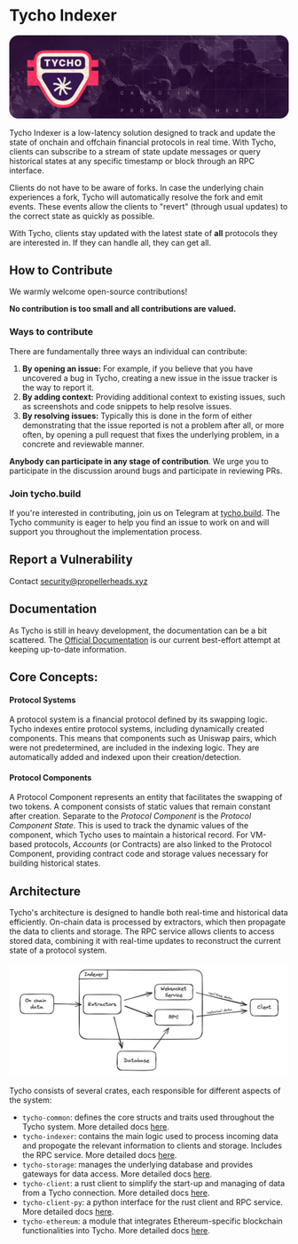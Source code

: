 # Tycho Indexer

![Tycho Indexer](./assets/tycho.png)

Tycho Indexer is a low-latency solution designed to track and update the state of onchain and offchain financial
protocols in real time. With Tycho, clients can subscribe to a stream of state update messages or query historical
states at any specific timestamp or block through an RPC interface.

Clients do not have to be aware of forks. In case the underlying chain experiences a fork, Tycho will automatically
resolve the fork and emit events. These events allow the clients to "revert" (through usual updates) to the correct
state as quickly as possible.

With Tycho, clients stay updated with the latest state of **all** protocols they are interested in. If they can handle
all, they can get all.

## How to Contribute

We warmly welcome open-source contributions!

**No contribution is too small and all contributions are valued.**

### Ways to contribute

There are fundamentally three ways an individual can contribute:

1. **By opening an issue:** For example, if you believe that you have uncovered a bug
   in Tycho, creating a new issue in the issue tracker is the way to report it.
2. **By adding context:** Providing additional context to existing issues,
   such as screenshots and code snippets to help resolve issues.
3. **By resolving issues:** Typically this is done in the form of either
   demonstrating that the issue reported is not a problem after all, or more often,
   by opening a pull request that fixes the underlying problem, in a concrete and
   reviewable manner.

**Anybody can participate in any stage of contribution**. We urge you to participate in the discussion around bugs and
participate in reviewing PRs.

### Join tycho.build

If you're interested in contributing, join us on Telegram at [tycho.build](https://t.me/+B4CNQwv7dgIyYTJl).
The Tycho community is eager to help you find an issue to work on and will support you throughout the
implementation process.

## Report a Vulnerability

Contact [security@propellerheads.xyz](mailto:security@propellerheads.xyz)

## Documentation

As Tycho is still in heavy development, the documentation can be a bit scattered.
The [Official Documentation](https://docs.propellerheads.xyz/tycho) is our
current best-effort attempt at keeping up-to-date information.

## Core Concepts:

#### Protocol Systems

A protocol system is a financial protocol defined by its swapping logic.
Tycho indexes entire protocol systems, including dynamically created components.
This means that components such as Uniswap pairs, which were not predetermined, are included in the indexing logic. They
are automatically
added and indexed upon their creation/detection.

#### Protocol Components

A Protocol Component represents an entity that facilitates the swapping of two tokens. A component consists of static
values that remain constant after creation. Separate to the _Protocol Component_ is the _Protocol Component State_. This
is used to track the dynamic values of the component, which Tycho uses to maintain a historical record. For VM-based
protocols, _Accounts_ (or Contracts) are also linked to the Protocol Component, providing contract code and storage
values necessary for building historical states.

## Architecture

Tycho's architecture is designed to handle both real-time and historical data efficiently. On-chain data is processed by
extractors, which then propagate the data to clients and storage. The RPC service allows clients to access stored data,
combining it with real-time updates to reconstruct the current state of a protocol system.

![Tycho Flow Diagram](./assets/tycho_flow_diagram.png)

Tycho consists of several crates, each responsible for different aspects of the system:

- `tycho-common`: defines the core structs and traits used throughout the Tycho system. More detailed
  docs [here](./tycho-common/README.md).
- `tycho-indexer`: contains the main logic used to process incoming data and propogate the relevant information to
  clients and storage. Includes the RPC service. More detailed docs [here](./tycho-indexer/README.md).
- `tycho-storage`: manages the underlying database and provides gateways for data access. More detailed
  docs [here](./tycho-storage/README.md).
- `tycho-client`: a rust client to simplify the start-up and managing of data from a Tycho connection. More detailed
  docs [here](./tycho-client/README.md).
- `tycho-client-py`: a python interface for the rust client and RPC service. More detailed
  docs [here](./tycho-client-py/README.md).
- `tycho-ethereum`: a module that integrates Ethereum-specific blockchain functionalities into Tycho. More detailed
  docs [here](./tycho-ethereum/README.md).
